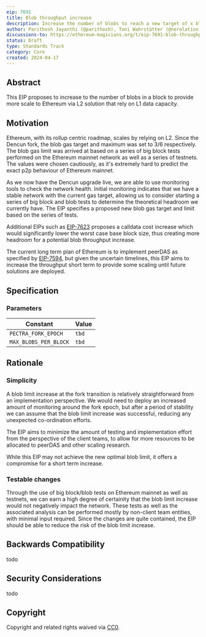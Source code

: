 ```yaml
---
eip: 7691
title: Blob throughput increase
description: Increase the number of blobs to reach a new target of x blobs per block, to be defined by performing tests.
author: Parithosh Jayanthi (@parithosh), Toni Wahrstätter (@nerolation), Sam Calder-Mason (@samcm), Andrew Davis (@savid)
discussions-to: https://ethereum-magicians.org/t/eip-7691-blob-throughput-increase/19694
status: Draft
type: Standards Track
category: Core
created: 2024-04-17
---
```


<!-- TODO: Update "x" in the description above -->

## Abstract

This EIP proposes to increase to the number of blobs in a block to provide more scale to Ethereum via L2 solution that rely on L1 data capacity.

## Motivation

Ethereum, with its rollup centric roadmap, scales by relying on L2. Since the Dencun fork, the blob gas target and maximum was set to 3/6 respectively. The blob gas limit was arrived at based on a series of big block tests performed on the Ethereum mainnet network as well as a series of testnets. The values were chosen cautiously, as it's extremely hard to predict the exact p2p behaviour of Ethereum mainnet.

As we now have the Dencun upgrade live, we are able to use monitoring tools to check the network health. Initial monitoring indicates that we have a stable network with the current gas target, allowing us to consider starting a series of big block and blob tests to determine the theoretical headroom we currently have. The EIP specifies a proposed new blob gas target and limit based on the series of tests.


Additional EIPs such as [EIP-7623](./eip-7623.md) proposes a calldata cost increase which would significantly lower the worst case base block size, thus creating more headroom for a potential blob throughput increase.

The current long term plan of Ethereum is to implement peerDAS as specified by [EIP-7594](./eip-7594.md), but given the uncertain timelines, this EIP aims to increase the throughput short term to provide some scaling until future solutions are deployed.


## Specification

### Parameters

| Constant | Value |
| - | - |
| `PECTRA_FORK_EPOCH` | `tbd` <!-- TODO --> |
| `MAX_BLOBS_PER_BLOCK` | `tbd` <!-- TODO --> |

## Rationale

### Simplicity

A blob limit increase at the fork transition is relatively straightforward from an implementation perspective. We would need to deploy an increased amount of monitoring around the fork epoch, but after a period of stability we can assume that the blob limit increase was successful, reducing any unexpected co-ordination efforts.

The EIP aims to minimize the amount of testing and implementation effort from the perspective of the client teams, to allow for more resources to be allocated to peerDAS and other scaling research.

While this EIP may not achieve the new optimal blob limit, it offers a compromise for a short term increase.

### Testable changes

Through the use of big block/blob tests on Ethereum mainnet as well as testnets, we can earn a high degree of certainity that the blob limit increase would not negatively impact the network. These tests as well as the associated analysis can be performed mostly by non-client team entities, with minimal input required. Since the changes are quite contained, the EIP should be able to reduce the risk of the blob limit increase.

## Backwards Compatibility

todo <!-- TODO -->

## Security Considerations

todo <!-- TODO -->

## Copyright

Copyright and related rights waived via [CC0](../LICENSE.md).
